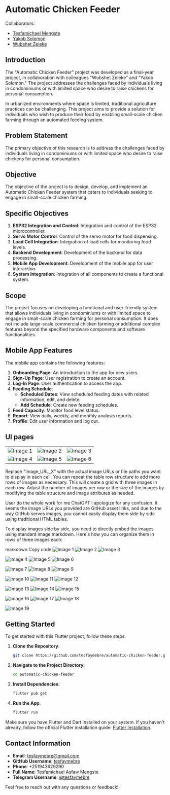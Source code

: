 # Automatic Chicken Feeder

Collaborators:
- [Tesfamichael Mengste](https://github.com/tesfaymebre)
- [Yakob Solomon](https://github.com/yakobsolo)
- [Wubshet Zeleke](https://github.com/wubeZ)

## Introduction

The "Automatic Chicken Feeder" project was developed as a final-year project, in collaboration with colleagues "Wubshet Zeleke" and "Yakob Solomon." The project addresses the challenges faced by individuals living in condominiums or with limited space who desire to raise chickens for personal consumption.

In urbanized environments where space is limited, traditional agriculture practices can be challenging. This project aims to provide a solution for individuals who wish to produce their food by enabling small-scale chicken farming through an automated feeding system.

## Problem Statement

The primary objective of this research is to address the challenges faced by individuals living in condominiums or with limited space who desire to raise chickens for personal consumption.

## Objective

The objective of the project is to design, develop, and implement an Automatic Chicken Feeder system that caters to individuals seeking to engage in small-scale chicken farming.

## Specific Objectives

1. **ESP32 Integration and Control**: Integration and control of the ESP32 microcontroller.
2. **Servo Motor Control**: Control of the servo motor for food dispensing.
3. **Load Cell Integration**: Integration of load cells for monitoring food levels.
4. **Backend Development**: Development of the backend for data processing.
5. **Mobile App Development**: Development of the mobile app for user interaction.
6. **System Integration**: Integration of all components to create a functional system.

## Scope

The project focuses on developing a functional and user-friendly system that allows individuals living in condominiums or with limited space to engage in small-scale chicken farming for personal consumption. It does not include large-scale commercial chicken farming or additional complex features beyond the specified hardware components and software functionalities.

## Mobile App Features

The mobile app contains the following features:

1. **Onboarding Page**: An introduction to the app for new users.
2. **Sign-Up Page**: User registration to create an account.
3. **Log-In Page**: User authentication to access the app.
4. **Feeding Schedule**:
   - **Scheduled Dates**: View scheduled feeding dates with related information, edit, and delete.
   - **Add Schedule**: Create new feeding schedules.
5. **Feed Capacity**: Monitor food level status.
6. **Report**: View daily, weekly, and monthly analysis reports.
7. **Profile**: Edit user information and log out.

## UI pages 

<table>
  <tr>
    <td><img src="https://github.com/tesfaymebre/automatic-chicken-feeder/assets/95352714/2a137c91-f2a1-4def-ac47-b49e6131f01a" alt="Image 1"></td>
    <td><img src="https://github.com/tesfaymebre/automatic-chicken-feeder/assets/95352714/5bf2cb81-79f8-471a-93c3-93eb5c8af84e" alt="Image 2"></td>
    <td><img src="https://github.com/tesfaymebre/automatic-chicken-feeder/assets/95352714/59b448c1-f3b0-4799-9b6f-e4c7ab7eed50" alt="Image 3"></td>
  </tr>
  <!-- Repeat the above row structure for additional images -->
  <tr>
    <td><img src="Image_URL_4" alt="Image 4"></td>
    <td><img src="Image_URL_5" alt="Image 5"></td>
    <td><img src="Image_URL_6" alt="Image 6"></td>
  </tr>
  <!-- Repeat as needed for more rows of images -->
</table>
Replace "Image_URL_X" with the actual image URLs or file paths you want to display in each cell. You can repeat the table row structure to add more rows of images as necessary. This will create a grid with three images in each row. Adjust the number of images per row or the size of the images by modifying the table structure and image attributes as needed.




User
do the whole work for me
ChatGPT
I apologize for any confusion. It seems the image URLs you provided are GitHub asset links, and due to the way GitHub serves images, you cannot easily display them side by side using traditional HTML tables.

To display images side by side, you need to directly embed the images using standard image markdown. Here's how you can organize them in rows of three images each:

markdown
Copy code
![Image 1](https://github.com/tesfaymebre/automatic-chicken-feeder/assets/95352714/2a137c91-f2a1-4def-ac47-b49e6131f01a)
![Image 2](https://github.com/tesfaymebre/automatic-chicken-feeder/assets/95352714/5bf2cb81-79f8-471a-93c3-93eb5c8af84e)
![Image 3](https://github.com/tesfaymebre/automatic-chicken-feeder/assets/95352714/59b448c1-f3b0-4799-9b6f-e4c7ab7eed50)

![Image 4](https://github.com/tesfaymebre/automatic-chicken-feeder/assets/95352714/28f06dcb-a7af-440f-8134-c250754b6fa6)
![Image 5](https://github.com/tesfaymebre/automatic-chicken-feeder/assets/95352714/c3164a8b-542e-4372-bf55-15c1a6fb15e4)
![Image 6](https://github.com/tesfaymebre/automatic-chicken-feeder/assets/95352714/07a7f1be-7c0c-4bd3-8154-5e88be7ed6a3)

![Image 7](https://github.com/tesfaymebre/automatic-chicken-feeder/assets/95352714/8210ec3d-7163-4fa2-9ae9-debee8940b42)
![Image 8](https://github.com/tesfaymebre/automatic-chicken-feeder/assets/95352714/5aee5883-1728-4d06-8307-cdcbf928020a)
![Image 9](https://github.com/tesfaymebre/automatic-chicken-feeder/assets/95352714/a25cd4c0-1db2-4b59-8825-7cb5fa59b32f)

![Image 10](https://github.com/tesfaymebre/automatic-chicken-feeder/assets/95352714/9b10ee66-a13b-4a30-92f7-e5f63fbe7b79)
![Image 11](https://github.com/tesfaymebre/automatic-chicken-feeder/assets/95352714/715fcf58-9abe-4eb5-bb9a-1777235f5f76)
![Image 12](https://github.com/tesfaymebre/automatic-chicken-feeder/assets/95352714/acef8609-757b-4031-bf12-e8ea25d0065f)

![Image 13](https://github.com/tesfaymebre/automatic-chicken-feeder/assets/95352714/43cd848d-4453-4aec-a3e2-f4bfdf6ba6d7)
![Image 14](https://github.com/tesfaymebre/automatic-chicken-feeder/assets/95352714/8d3d2435-ffc6-4189-b30e-eaff0832fbc3)
![Image 15](https://github.com/tesfaymebre/automatic-chicken-feeder/assets/95352714/4930e91f-3ebb-42c3-a05d-49a439387642)

![Image 16](https://github.com/tesfaymebre/automatic-chicken-feeder/assets/95352714/db35737e-a83c-4d20-aec1-b1eaaadc4aff)
![Image 17](https://github.com/tesfaymebre/automatic-chicken-feeder/assets/95352714/49b9b6ba-2642-41c4-ad52-4124bd0f1845)
![Image 18](https://github.com/tesfaymebre/automatic-chicken-feeder/assets/95352714/575f7b43-b5f2-4649-961b-959f32bc9d17)

![Image 19](https://github.com/tesfaymebre/automatic-chicken-feeder/assets/95352714/7643f575-fb6d-443c-85c4-26e2a1ba00e6)


## Getting Started

To get started with this Flutter project, follow these steps:

1. **Clone the Repository**:

   ```bash
   git clone https://github.com/tesfaymebre/automatic-chicken-feeder.git

2. **Navigate to the Project Directory**:
   ```bash
   cd automatic-chicken-feeder
3. **Install Dependencies**:
   ```bash
   flutter pub get
4. **Run the App**:
   ```bash
   flutter run

Make sure you have Flutter and Dart installed on your system. If you haven't already, follow the official Flutter installation guide: [Flutter Installation](https://docs.flutter.dev/get-started/install).

## Contact Information

- **Email**: tesfaymebre@gmail.com
- **GitHub Username**: [tesfaymebre](https://github.com/tesfaymebre)
- **Phone**: +251943629290
- **Full Name**: Tesfamichael Asfaw Mengste
- **Telegram Username**: [@tesfaymebre](https://t.me/tesfaymebre)

Feel free to reach out with any questions or feedback!
